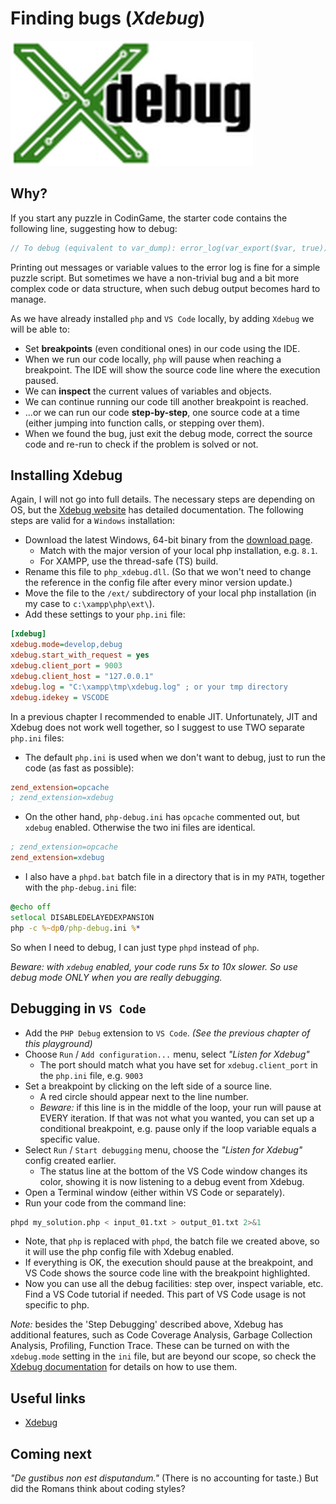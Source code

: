 # Finding bugs (_Xdebug_)

![Xdebug logo](../pic/xdebug-logo.png)

## Why?

If you start any puzzle in CodinGame, the starter code contains the following line, suggesting how to debug:

```php
// To debug (equivalent to var_dump): error_log(var_export($var, true));
```

Printing out messages or variable values to the error log is fine for a simple puzzle script.
But sometimes we have a non-trivial bug and a bit more complex code or data structure, when such debug output becomes hard to manage.

As we have already installed `php` and `VS Code` locally, by adding `Xdebug` we will be able to:

* Set __breakpoints__ (even conditional ones) in our code using the IDE.
* When we run our code locally, `php` will pause when reaching a breakpoint. The IDE will show the source code line where the execution paused.
* We can __inspect__ the current values of variables and objects.
* We can continue running our code till another breakpoint is reached.
* ...or we can run our code __step-by-step__, one source code at a time (either jumping into function calls, or stepping over them).
* When we found the bug, just exit the debug mode, correct the source code and re-run to check if the problem is solved or not.

## Installing Xdebug

Again, I will not go into full details.
The necessary steps are depending on OS, but the [Xdebug website](https://xdebug.org/docs/install) has detailed documentation.
The following steps are valid for a `Windows` installation:

* Download the latest Windows, 64-bit binary from the [download page](https://xdebug.org/download).
    * Match with the major version of your local php installation, e.g. `8.1`.
    * For XAMPP, use the thread-safe (TS) build.
* Rename this file to `php_xdebug.dll`. (So that we won't need to change the reference in the config file after every minor version update.)
* Move the file to the `/ext/` subdirectory of your local php installation (in my case to `c:\xampp\php\ext\`).
* Add these settings to your `php.ini` file:

```ini
[xdebug]
xdebug.mode=develop,debug
xdebug.start_with_request = yes
xdebug.client_port = 9003
xdebug.client_host = "127.0.0.1"
xdebug.log = "C:\xampp\tmp\xdebug.log" ; or your tmp directory
xdebug.idekey = VSCODE
```

In a previous chapter I recommended to enable JIT.
Unfortunately, JIT and Xdebug does not work well together, so I suggest to use TWO separate `php.ini` files:

* The default `php.ini` is used when we don't want to debug, just to run the code (as fast as possible):

```ini
zend_extension=opcache
; zend_extension=xdebug
```

* On the other hand, `php-debug.ini` has `opcache` commented out, but `xdebug` enabled. Otherwise the two ini files are identical.

```ini
; zend_extension=opcache
zend_extension=xdebug
```

* I also have a `phpd.bat` batch file in a directory that is in my `PATH`, together with  the `php-debug.ini` file:

```bat
@echo off
setlocal DISABLEDELAYEDEXPANSION
php -c %~dp0/php-debug.ini %*
```

So when I need to debug, I can just type `phpd` instead of `php`.

_Beware: with `xdebug` enabled, your code runs 5x to 10x slower. So use debug mode ONLY when you are really debugging._

## Debugging in `VS Code`

* Add the `PHP Debug` extension to `VS Code`. _(See the previous chapter of this playground)_
* Choose `Run` / `Add configuration...` menu, select _"Listen for Xdebug"_
    * The port should match what you have set for `xdebug.client_port` in the `php.ini` file, e.g. `9003`
* Set a breakpoint by clicking on the left side of a source line.
    * A red circle should appear next to the line number.
    * _Beware:_ if this line is in the middle of the loop, your run will pause at EVERY iteration. If that was not what you wanted, you can set up a conditional breakpoint, e.g. pause only if the loop variable equals a specific value.
* Select `Run` / `Start debugging` menu, choose the _"Listen for Xdebug"_ config created earlier.
    * The status line at the bottom of the VS Code window changes its color, showing it is now listening to a debug event from Xdebug.
* Open a Terminal window (either within VS Code or separately).
* Run your code from the command line:

```bash
phpd my_solution.php < input_01.txt > output_01.txt 2>&1
```

* Note, that `php` is replaced with `phpd`, the batch file we created above, so it will use the php config file with Xdebug enabled.
* If everything is OK, the execution should pause at the breakpoint, and VS Code shows the source code line with the breakpoint highlighted.
* Now you can use all the debug facilities: step over, inspect variable, etc. Find a VS Code tutorial if needed. This part of VS Code usage is not specific to php.

_Note:_ besides the 'Step Debugging' described above, Xdebug has additional features, such as Code Coverage Analysis, Garbage Collection Analysis, Profiling, Function Trace.
These can be turned on with the `xdebug.mode` setting in the `ini` file, but are beyond our scope, so check the [Xdebug documentation](https://xdebug.org/docs/) for details on how to use them.

## Useful links

* [Xdebug](https://xdebug.org/)

## Coming next

_"De gustibus non est disputandum."_ (There is no accounting for taste.) But did the Romans think about coding styles?
